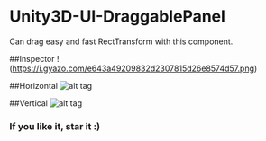 # Unity3D-UI-DraggablePanel
Can drag easy and fast RectTransform with this component.

##Inspector
!(https://i.gyazo.com/e643a49209832d2307815d26e8574d57.png)

##Horizontal
![alt tag](https://i.gyazo.com/1036cbef438adf6c7cf809c775623a98.gif)

##Vertical
![alt tag](https://i.gyazo.com/3f90042ead470bb7338f9e668a3930e6.gif)

### If you like it, star it :)